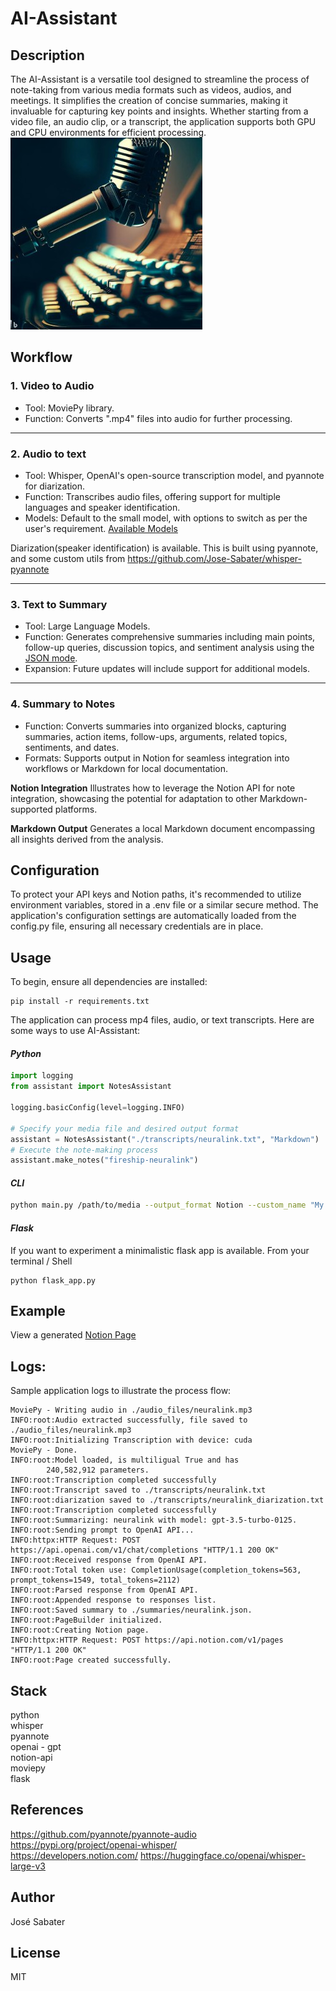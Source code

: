 # AI-Assistant
## Description
The AI-Assistant is a versatile tool designed to streamline the process of note-taking from various media formats such as videos, audios, and meetings. It simplifies the creation of concise summaries, making it invaluable for capturing key points and insights. Whether starting from a video file, an audio clip, or a transcript, the application supports both GPU and CPU environments for efficient processing.  
![AI Assistant](./assets/AI%20assistant.jpg)

## Workflow

### 1. Video to Audio
- Tool: MoviePy library.
- Function: Converts ".mp4" files into audio for further processing.

---
### 2. Audio to text
- Tool: Whisper, OpenAI's open-source transcription model, and pyannote for diarization.
- Function: Transcribes audio files, offering support for multiple languages and speaker identification.
- Models: Default to the small model, with options to switch as per the user's requirement. [Available Models](https://github.com/openai/whisper)

Diarization(speaker identification) is available. This is built using pyannote, and some custom utils from https://github.com/Jose-Sabater/whisper-pyannote

---
### 3. Text to Summary
- Tool: Large Language Models.
- Function: Generates comprehensive summaries including main points, follow-up queries, discussion topics, and sentiment analysis using the [JSON mode](https://platform.openai.com/docs/guides/text-generation/json-mode).
- Expansion: Future updates will include support for additional models.

---
### 4. Summary to Notes
- Function: Converts summaries into organized blocks, capturing summaries, action items, follow-ups, arguments, related topics, sentiments, and dates.
- Formats: Supports output in Notion for seamless integration into workflows or Markdown for local documentation.  

**Notion Integration**
Illustrates how to leverage the Notion API for note integration, showcasing the potential for adaptation to other Markdown-supported platforms.  

**Markdown Output**
Generates a local Markdown document encompassing all insights derived from the analysis.


## Configuration
To protect your API keys and Notion paths, it's recommended to utilize environment variables, stored in a .env file or a similar secure method. The application's configuration settings are automatically loaded from the config.py file, ensuring all necessary credentials are in place.

## Usage
To begin, ensure all dependencies are installed:
```shell
pip install -r requirements.txt
```
The application can process mp4 files, audio, or text transcripts. Here are some ways to use AI-Assistant:
#### *Python*  
```python
import logging
from assistant import NotesAssistant

logging.basicConfig(level=logging.INFO)

# Specify your media file and desired output format
assistant = NotesAssistant("./transcripts/neuralink.txt", "Markdown")
# Execute the note-making process
assistant.make_notes("fireship-neuralink")
```

#### *CLI*
```bash
python main.py /path/to/media --output_format Notion --custom_name "My Notes"
```

#### *Flask*
If you want to experiment a minimalistic flask app is available.
From your terminal / Shell
```
python flask_app.py
```

## Example
View a generated [Notion Page](https://great-xenon-74b.notion.site/fireship-neuralink-693da8c633b34bb9b971eef50168237c?pvs=4)


## Logs:
Sample application logs to illustrate the process flow:
```
MoviePy - Writing audio in ./audio_files/neuralink.mp3
INFO:root:Audio extracted successfully, file saved to ./audio_files/neuralink.mp3
INFO:root:Initializing Transcription with device: cuda
MoviePy - Done.
INFO:root:Model loaded, is multiligual True and has
        240,582,912 parameters.
INFO:root:Transcription completed successfully
INFO:root:Transcript saved to ./transcripts/neuralink.txt
INFO:root:diarization saved to ./transcripts/neuralink_diarization.txt
INFO:root:Transcription completed successfully
INFO:root:Summarizing: neuralink with model: gpt-3.5-turbo-0125.
INFO:root:Sending prompt to OpenAI API...
INFO:httpx:HTTP Request: POST https://api.openai.com/v1/chat/completions "HTTP/1.1 200 OK"
INFO:root:Received response from OpenAI API.
INFO:root:Total token use: CompletionUsage(completion_tokens=563, prompt_tokens=1549, total_tokens=2112)
INFO:root:Parsed response from OpenAI API.
INFO:root:Appended response to responses list.
INFO:root:Saved summary to ./summaries/neuralink.json.
INFO:root:PageBuilder initialized.
INFO:root:Creating Notion page.
INFO:httpx:HTTP Request: POST https://api.notion.com/v1/pages "HTTP/1.1 200 OK"
INFO:root:Page created successfully.
```

## Stack
python  
whisper  
pyannote  
openai - gpt  
notion-api    
moviepy  
flask  

## References
https://github.com/pyannote/pyannote-audio  
https://pypi.org/project/openai-whisper/  
https://developers.notion.com/
https://huggingface.co/openai/whisper-large-v3  



## Author
José Sabater

## License
MIT


